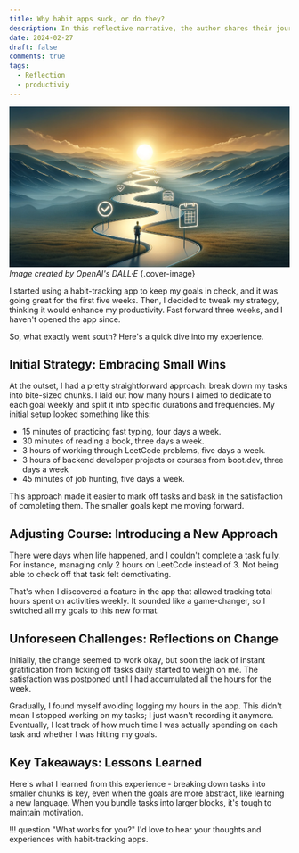 ```yaml
---
title: Why habit apps suck, or do they?
description: In this reflective narrative, the author shares their journey of using a habit-tracking app to enhance productivity. They detail their initial strategy of breaking tasks into small, manageable chunks, the decision to switch to a new tracking format, and the subsequent challenges faced. Through personal insights, the author explores the importance of maintaining motivation and the lessons learned from their experience.
date: 2024-02-27
draft: false
comments: true
tags:
  - Reflection
  - productiviy
---
```


![Image showing a path with lot of turns](assets/images/path-of-habit.png)
*Image created by OpenAI's DALL·E*
{.cover-image}

I started using a habit-tracking app to keep my goals in check, and it was going great for the first five weeks. Then, I decided to tweak my strategy, thinking it would enhance my productivity. Fast forward three weeks, and I haven't opened the app since.

So, what exactly went south? Here's a quick dive into my experience.

<!-- more -->

## Initial Strategy: Embracing Small Wins

At the outset, I had a pretty straightforward approach: break down my tasks into bite-sized chunks. I laid out how many hours I aimed to dedicate to each goal weekly and split it into specific durations and frequencies. My initial setup looked something like this:

- 15 minutes of practicing fast typing, four days a week.
- 30 minutes of reading a book, three days a week.
- 3 hours of working through LeetCode problems, five days a week.
- 3 hours of backend developer projects or courses from boot.dev, three days a week
- 45 minutes of job hunting, five days a week.

This approach made it easier to mark off tasks and bask in the satisfaction of completing them. The smaller goals kept me moving forward.

## Adjusting Course: Introducing a New Approach

There were days when life happened, and I couldn't complete a task fully. For instance, managing only 2 hours on LeetCode instead of 3. Not being able to check off that task felt demotivating.

That's when I discovered a feature in the app that allowed tracking total hours spent on activities weekly. It sounded like a game-changer, so I switched all my goals to this new format.

## Unforeseen Challenges: Reflections on Change

Initially, the change seemed to work okay, but soon the lack of instant gratification from ticking off tasks daily started to weigh on me. The satisfaction was postponed until I had accumulated all the hours for the week.

Gradually, I found myself avoiding logging my hours in the app. This didn't mean I stopped working on my tasks; I just wasn't recording it anymore. Eventually, I lost track of how much time I was actually spending on each task and whether I was hitting my goals.

## Key Takeaways: Lessons Learned

Here's what I learned from this experience - breaking down tasks into smaller chunks is key, even when the goals are more abstract, like learning a new language. When you bundle tasks into larger blocks, it's tough to maintain motivation.

!!! question "What works for you?"
    I'd love to hear your thoughts and experiences with habit-tracking apps.
